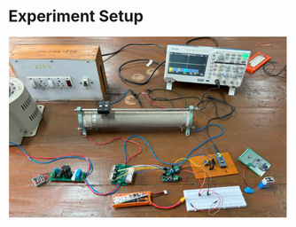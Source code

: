 # Experiment Setup
![image](https://github.com/abh-i-navv/High-Frequency-Inverter/blob/main/experiment_setup.png)
